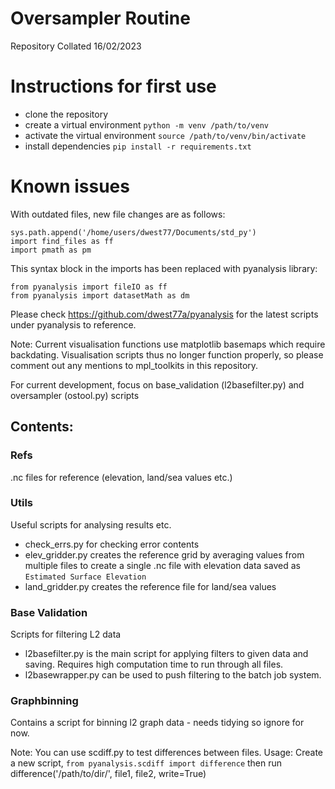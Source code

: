 # Oversampler Routine
Repository Collated 16/02/2023

# Instructions for first use
 - clone the repository
 - create a virtual environment `python -m venv /path/to/venv`
 - activate the virtual environment `source /path/to/venv/bin/activate`
 - install dependencies `pip install -r requirements.txt`

# Known issues
With outdated files, new file changes are as follows:
```
sys.path.append('/home/users/dwest77/Documents/std_py')
import find_files as ff
import pmath as pm
```
This syntax block in the imports has been replaced with pyanalysis library:
```
from pyanalysis import fileIO as ff
from pyanalysis import datasetMath as dm
```

Please check https://github.com/dwest77a/pyanalysis for the latest scripts under pyanalysis to reference.

Note: Current visualisation functions use matplotlib basemaps which require backdating. Visualisation scripts thus no longer function properly, so please comment out any mentions to mpl_toolkits in this repository.

For current development, focus on base_validation (l2basefilter.py) and oversampler (ostool.py) scripts

## Contents:

### Refs
.nc files for reference (elevation, land/sea values etc.)

### Utils
Useful scripts for analysing results etc.
 - check_errs.py for checking error contents
 - elev_gridder.py creates the reference grid by averaging values from multiple files to create a single .nc file with elevation data saved as `Estimated Surface Elevation`
 - land_gridder.py creates the reference file for land/sea values

### Base Validation
Scripts for filtering L2 data
 - l2basefilter.py is the main script for applying filters to given data and saving. Requires high computation time to run through all files.
 - l2basewrapper.py can be used to push filtering to the batch job system.

### Graphbinning
Contains a script for binning l2 graph data - needs tidying so ignore for now.

Note: You can use scdiff.py to test differences between files.
Usage: Create a new script, `from pyanalysis.scdiff import difference` then run difference('/path/to/dir/', file1, file2, write=True)

 